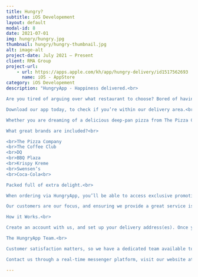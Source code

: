 ```yaml
---
title: Hungry?
subtitle: iOS Developement
layout: default
modal-id: 8
date: 2021-07-01
img: hungry/hungry.jpg
thumbnail: hungry/hungry-thumbnail.jpg
alt: image-alt
project-date: July 2021 – Present
client: RMA Group
project-url:
    - url: https://apps.apple.com/kh/app/hungry-delivery/id1517562693
      name: iOS - AppStore
category: iOS Developement
description: "HungryApp - Happiness delivered.<br>

Are you tired of arguing over what restaurant to choose? Bored of having to sacrifice one delight for another? Welcome to the newest, most convenient solution for food deliveries. HungryApp allows you to order multiple items, from multiple brands, in one single order - keeping everyone happy!<br>

Download our app today, to check if you’re within our delivery area.<br>

Whether you are dreaming of a delicious deep-pan pizza from The Pizza Company, or a dozen of the best Krispy Kreme donuts, we’ve got you covered! We guarantee that you can get all the items you want, from all of our trusted brands, within one single order within 30 minutes. And, for added happiness, we will always offer free delivery.<br>

What great brands are included?<br>

<br>The Pizza Company
<br>The Coffee Club
<br>DQ
<br>BBQ Plaza
<br>Krispy Kreme
<br>Swensen’s
<br>Coca-Cola<br>

Packed full of extra delight.<br>

When ordering via HungryApp, you’ll be able to access exclusive promotions and discounts. Whether you’re looking for a special Birthday Bundle for that ideal party, or if you’re excited for a decadent office lunch - HungryApp is the perfect solution for a more diverse and delicious delivery experience.<br>

Our customers are our focus, and ensuring we provide a great service is important to our mission of improving the delivery service process. As such, we regularly create new bundles, send out special promotions and sales, add surprise bonus items to orders, and offer happiness through bespoke discount codes. Join HungryApp today, for a better delivery experience.<br>

How it Works.<br>

Create an account with us, and set up your delivery address(es). Once you’re ready to order, browse through our large range of products, combining as many items from as many brands as you wish. Once you’re done, click on the checkout to review and confirm your order! Then, one of our HungryApp drivers will be assigned your order, collecting everything and delivering the items to you fresh within 30 minutes at no extra charge.<br>

The HungryApp Team.<br>

Customer satisfaction matters, so we have a dedicated team available to respond to any questions promptly and efficiently. Whether you need help with the ordering process, or if you have any questions for us, we’re happy to help!<br>

Contact us through a real-time messenger platform, visit our website at: hungryapp.asia, or send us an email at: care.hungryapp@rmagroup.net<br>"

---
```


